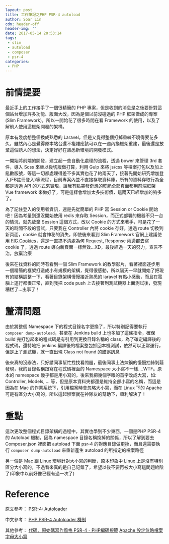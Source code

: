 ```yaml
---
layout: post
title: 工作筆記之PHP PSR-4 autoload
author: Soar Lin
cdn: header-off
header-img: ''
date: 2017-05-14 20:53:14
tags:
 - slim
 - autoload
 - composer
 - psr-4
categories:
 - PHP
---
```


# 前情提要

最近手上的工作接手了一個很精簡的 PHP 專案，但是收到的消息是之後要針對這個站台增加許多功能、版面大改，因為是個以前沒碰過的 PHP 框架做成的專案(Slim Framework)，所以一開始花了很多時間在看 Framework 的使用，以及了解前人使用這框架開發的架構。

原本有幾度想整個換成熟悉的 Laravel，但是又覺得整個打掉重練不曉得要花多久，雖然內心是覺得原本站台還不複雜應該可以在一週內換框架重建，最後還是放棄這個誘人的想法，決定好好在熟悉新環境的開發模式。

<!-- more -->

一開始將前端的開發，建立起一些自動化處理的流程，透過 bower 來管理 3rd 套件，導入 Scss 來替以後切版做打算，利用 Gulp 來將 js/css 等檔案打包以及加上亂數版號，等這一切都處理得差不多其實也花了約兩天了，接著先開始研究增加登入(FB註冊登入)等流程，目前專案內並不直接存取資料庫，所有的資料存取行為全都是透過 API 的方式來實現，讓我有點突發奇想的乾脆全部頁面都用前端框架 Vue framework 來做好了，可是這樣會增加太多技術債，這兩天已經增加的夠多了。

為了記住登入的使用者資訊，還是先從簡單的 PHP 寫 Session or Cookie 開始吧！因為考量到還沒開始使用 redis 來存取 Session，而正式部署的機器不只一台的情況，就先放棄 Session 這個方式，改以 Cookie 的方式來著手，可是花了一天的時間不段的嘗試，只要我在 Controller 內將 cookie 存好，透過 route 切換到新頁面，cookie 就會神秘的消失，即使後來看到 Slim Framework 官網上建議使用 [FIG Cookies](https://github.com/dflydev/dflydev-fig-cookies)，還是一直搞不清處為何 Request, Response 兩邊都去寫 cookie 了，透過 route 導向新頁面一樣無效...XD，最後經過一天的努力，宣告不治，放棄治療

後來在找資料的同時有看到一個 Slim Framework 的教學影片，看著裡面逐步用一個精簡的框架打造成小有規模的架構，覺得很感動，所以隔天一早就開始了把現有的結構調整一下，看著目錄架構慢慢接近熟悉的 laravel 有點小感動，而且在電腦上運行都很正常，直到我把 code push 上去接著到測試機器上面測試後，發現糟糕了...出事了！

# 釐清問題

由於將整個 Namespace 下的程式目錄名字更換了，所以特別記得要執行 `composer dump-autoload`，甚至在 Jenkins build 上也多加了這條指令，確保 build 完打包起來的程式碼是有引用到更換目錄名稱的 class，為了確定編譯後的程式碼，還特地把 jenkins 編譯後的檔案整包抓回本機測試，依然可以正常運行，但是上了測試機，就一直出現 Class not found 的錯誤訊息

後來真的沒辦法，只好請同事幫忙找找看問題，最後同事土法煉鋼的慢慢抽絲剝繭發現，我的目錄名稱跟寫在程式碼裡面的 Namespace 大小寫不一樣....WTF。原本的 namespace 幾乎都是用小寫的，後來我把幾個字眼的首字改成大寫，如: Controller, Models, ... 等，但是原本資料夾都還是維持全部小寫的名稱，而這是因為在 Mac 的作業系統下，引用檔案時會忽略大小寫，而在 Linux 下的 Apache 可是有區分大小寫的，所以這起慘案就在神隊友的幫助下，順利解決了！

# 重點

這次更改整個程式目錄架構的過程中，其實也學到不少東西，一個是PHP PSR-4 的 Autoload 機制，因為 namespace 目錄名稱換掉的關係，所以了解到要去 Composer.json 裡面把 autoload 下面 psr-4 的對應目錄做更換，而且還需要執行 `composer dump-autoload` 來重新產生 autoload 的所指定的檔案路徑

另一個是 Mac 跟 Linux 環境針對大小寫的判斷，原本印象中 Linux 上是沒有特別區分大小寫的，不過看來真的是自己記錯了，希望以後不要再被大小寫這問題給陰了(印象中以前好像已經有過一次了)

# Reference

原文參考：
[PSR-4: Autoloader](http://www.php-fig.org/psr/psr-4/)

中文參考：
[PHP PSR-4 Autoloader 機制](http://blog.tonycube.com/2016/09/php-psr-4-autoloader.html)

其他參考：
[代碼、原始碼寫作風格 PSR-4 - PHP編碼規範](http://blog.webgolds.com/view/230#PSR-4)
[Apache 設定忽略檔案字母大小寫](https://www.phpini.com/apache/apache-case-insensitive-mod_speling)